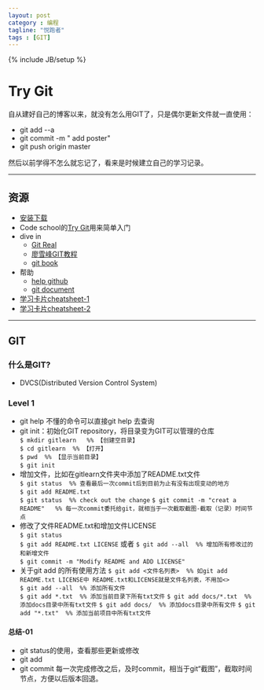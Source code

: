 ```yaml
---
layout: post
category : 编程
tagline: "悦跑者"
tags : [GIT]
---
```

{% include JB/setup %}

# Try Git #

自从建好自己的博客以来，就没有怎么用GIT了，只是偶尔更新文件就一直使用：  

- git add --a  
- git commit -m " add poster"  
- git push origin master  

然后以前学得不怎么就忘记了，看来是时候建立自己的学习记录。

----------

## 资源 ##

- [安装下载](http://git-scm.com/downloads)
- Code school的[Try Git](https://try.github.io/levels/1/challenges/1)用来简单入门
- dive in
	- [Git Real](http://gitreal.codeschool.com/levels/1)
	- [廖雪峰GIT教程](http://www.liaoxuefeng.com/wiki/0013739516305929606dd18361248578c67b8067c8c017b000)
	- [git book](http://git-scm.com/book/en/v2)
- 帮助
	- [help github](https://help.github.com/)
	- [git document](http://git-scm.com/docs)
- [学习卡片cheatsheet-1](https://training.github.com/kit/downloads/github-git-cheat-sheet.pdf)
- [学习卡片cheatsheet-2](http://ndpsoftware.com/git-cheatsheet.html)

----------

## GIT ##

### 什么是GIT? ###

- DVCS(Distributed Version Control System)

### Level 1 ###

- git help 不懂的命令可以直接git help 去查询
- git init：初始化GIT repository，将目录变为GIT可以管理的仓库  
    `$ mkdir gitlearn 	%% 【创建空目录】 `   
	`$ cd gitlearn	%% 【打开】`  
	`$ pwd	%% 【显示当前目录】`	  
	`$ git init ` 			
- 增加文件，比如在gitlearn文件夹中添加了README.txt文件  
    `$ git status  %% 查看最后一次commit后到目前为止有没有出现变动的地方`  
    `$ git add README.txt  `   
    `$ git status  %% check out the change`
    `$ git commit -m "creat a README"   %% 每一次commit委托给git，就相当于一次截取截图-截取（记录）时间节点`  
- 修改了文件README.txt和增加文件LICENSE  
    `$ git status`  
    `$ git add README.txt LICENSE`
    或者
    `$ git add --all  %% 增加所有修改过的和新增文件`  
    `$ git commit -m "Modify README and ADD LICENSE"`  
- 关于git add 的所有使用方法
    `$ git add <文件名列表>  %% 如git add README.txt LICENSE中 README.txt和LICENSE就是文件名列表，不用加<> `  
    `$ git add --all  %% 添加所有文件`   
    `$ git add *.txt  %% 添加当前目录下所有txt文件`
    `$ git add docs/*.txt  %% 添加docs目录中所有txt文件`
    `$ git add docs/  %% 添加docs目录中所有文件`
    `$ git add "*.txt"  %% 添加当前项目中所有txt文件`

#### 总结-01 ####

- git status的使用，查看那些更新或修改
- git add
- git commit 每一次完成修改之后，及时commit，相当于git“截图”，截取时间节点，方便以后版本回退。

